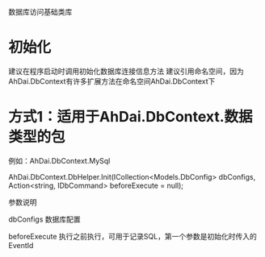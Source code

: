 数据库访问基础类库

# 初始化
建议在程序启动时调用初始化数据库连接信息方法
建议引用命名空间，因为AhDai.DbContext有许多扩展方法在命名空间AhDai.DbContext下

# 方式1：适用于AhDai.DbContext.数据类型的包
例如：AhDai.DbContext.MySql

AhDai.DbContext.DbHelper.Init(ICollection<Models.DbConfig> dbConfigs, Action<string, IDbCommand> beforeExecute = null);

参数说明

dbConfigs 数据库配置

beforeExecute 执行之前执行，可用于记录SQL，第一个参数是初始化时传入的EventId
